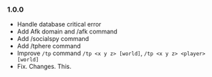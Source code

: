 ### 1.0.0
- Handle database critical error
- Add Afk domain and /afk command
- Add /socialspy command
- Add /tphere command
- Improve `/tp` command `/tp <x y z> [world]`, `/tp <x y z> <player> [world]`
- Fix. Changes. This.
